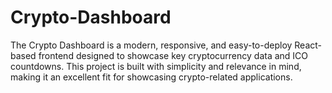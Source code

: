 # Crypto-Dashboard
The Crypto Dashboard is a modern, responsive, and easy-to-deploy React-based frontend designed to showcase key cryptocurrency data and ICO countdowns. This project is built with simplicity and relevance in mind, making it an excellent fit for showcasing crypto-related applications.
